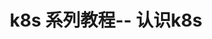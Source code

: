 ---
title:  k8s 系列教程-- 认识k8s
toc : true
categories:  #分类
    - K8s
tags:   #标签
    - 网络集群部署
    - K8s
---